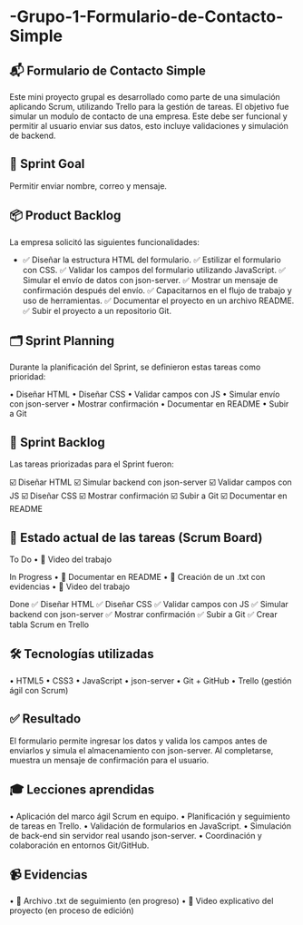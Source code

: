 # -Grupo-1-Formulario-de-Contacto-Simple
## 📬 Formulario de Contacto Simple
Este mini proyecto grupal es desarrollado como parte de una simulación aplicando Scrum, utilizando Trello para la gestión de tareas. El objetivo fue simular un modulo de contacto de una empresa. Este debe ser funcional y permitir al usuario enviar sus datos, esto incluye validaciones y simulación de backend.

## 🎯 Sprint Goal
Permitir enviar nombre, correo y mensaje.

## 📦 Product Backlog
La empresa solicitó las siguientes funcionalidades:

- ✅ Diseñar la estructura HTML del formulario.
✅ Estilizar el formulario con CSS.
✅ Validar los campos del formulario utilizando JavaScript.
✅ Simular el envío de datos con json-server.
✅ Mostrar un mensaje de confirmación después del envío.
✅ Capacitarnos en el flujo de trabajo y uso de herramientas.
✅ Documentar el proyecto en un archivo README.
✅ Subir el proyecto a un repositorio Git.

## 🗂️ Sprint Planning
Durante la planificación del Sprint, se definieron estas tareas como prioridad:

• Diseñar HTML
• Diseñar CSS
• Validar campos con JS
• Simular envío con json-server
• Mostrar confirmación
• Documentar en README
• Subir a Git

## 🔧 Sprint Backlog
Las tareas priorizadas para el Sprint fueron:

 ☑️ Diseñar HTML
 ☑️ Simular backend con json-server
 ☑️ Validar campos con JS
 ☑️ Diseñar CSS
 ☑️ Mostrar confirmación
 ☑️ Subir a Git
 ☑️ Documentar en README

## 🧩 Estado actual de las tareas (Scrum Board)
To Do
• 🎥 Video del trabajo

In Progress
• 📝 Documentar en README
• 📄 Creación de un .txt con evidencias
• 🎥 Video del trabajo

Done
✅ Diseñar HTML
✅ Diseñar CSS
✅ Validar campos con JS
✅ Simular backend con json-server
✅ Mostrar confirmación
✅ Subir a Git
✅ Crear tabla Scrum en Trello

## 🛠️ Tecnologías utilizadas
• HTML5
• CSS3
• JavaScript 
• json-server
• Git + GitHub
• Trello (gestión ágil con Scrum)

## ✅ Resultado
El formulario permite ingresar los datos y valida los campos antes de enviarlos y simula el almacenamiento con json-server. Al completarse, muestra un mensaje de confirmación para el usuario.

## 🎓 Lecciones aprendidas
• Aplicación del marco ágil Scrum en equipo.
• Planificación y seguimiento de tareas en Trello.
• Validación de formularios en JavaScript.
• Simulación de back-end sin servidor real usando json-server.
• Coordinación y colaboración en entornos Git/GitHub.

## 📹 Evidencias
• 📝 Archivo .txt de seguimiento (en progreso)
• 🎥 Video explicativo del proyecto (en proceso de edición)
